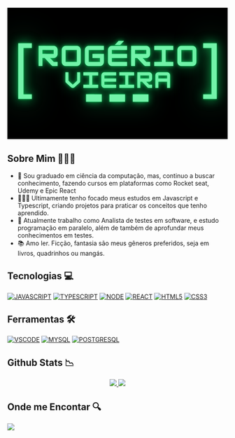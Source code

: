 
<p align="center">
<a href="./.github/banner.png">
  <img src="./.github/banner.png" width=700 height=300 alt="Rogério Vieira"/>
</a>
</p>

## Sobre Mim 🧑🏾‍💻

- 📒 Sou graduado em ciência da computação, mas, continuo a buscar conhecimento, fazendo cursos em plataformas como Rocket seat, Udemy e Epic React
- 🧑🏾‍💻 Ultimamente tenho focado meus estudos em Javascript e Typescript, criando projetos para praticar os conceitos que tenho aprendido.
- 💼 Atualmente trabalho como Analista de testes em software, e estudo programação em paralelo, além de também de aprofundar meus conhecimentos em testes.
- 📚 Amo ler. Ficção, fantasia são meus gêneros preferidos, seja em livros, quadrinhos ou mangás. 

## Tecnologias 💻

[![JAVASCRIPT](https://img.shields.io/badge/JavaScript-F7DF1E?style=for-the-badge&logo=javascript&logoColor=white)](https://developer.mozilla.org/pt-BR/docs/Web/JavaScript)
[![TYPESCRIPT](https://img.shields.io/badge/TypeScript-007ACC?style=for-the-badge&logo=typescript&logoColor=white)](https://www.typescriptlang.org/)
[![NODE](https://img.shields.io/badge/Node.js-43853D?style=for-the-badge&logo=node.js&logoColor=white)](https://https://reactjs.org/)
[![REACT](https://img.shields.io/badge/React-61DAFB?style=for-the-badge&logo=react&logoColor=white)](https://https://reactjs.org/)
[![HTML5](https://img.shields.io/badge/HTML5-E34F26?style=for-the-badge&logo=html5&logoColor=white)](https://developer.mozilla.org/pt-BR/docs/Web/HTML)
[![CSS3](https://img.shields.io/badge/CSS3-1572B6?style=for-the-badge&logo=css3&logoColor=white)](https://developer.mozilla.org/pt-BR/docs/Web/CSS)

## Ferramentas 🛠️

[![VSCODE](https://img.shields.io/badge/Visual_Studio_Code-0078D4?style=for-the-badge&logo=visual%20studio%20code&logoColor=white)](https://code.visualstudio.com/)
[![MYSQL](https://img.shields.io/badge/MySQL-005C84?style=for-the-badge&logo=mysql&logoColor=white)](https://www.mysql.com/)
[![POSTGRESQL](https://img.shields.io/badge/PostgreSQL-316192?style=for-the-badge&logo=postgresql&logoColor=white)](https://www.postgresql.org/)


## Github Stats 📉

<p align="center">
<a href="https://github.com/Rogerio0Vieira">
  <img height="180em" src="https://github-readme-stats.vercel.app/api?username=Rogerio0Vieira&show_icons=true&theme=dark"/>
  <img height="180em" src="https://api.githubtrends.io/user/svg/Rogerio0Vieira/langs?time_range=one_year&theme=dark"/>
</a>
</p>

## Onde me Encontar 🔍

[<img src="https://img.shields.io/badge/linkedin-%230077B5.svg?&style=for-the-badge&logo=linkedin&logoColor=white" />](https://www.linkedin.com/in/rvb8/)
